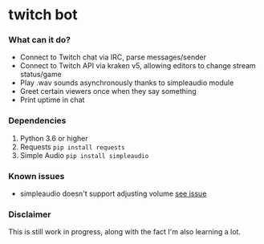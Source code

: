 # twitch bot

### What can it do?
- Connect to Twitch chat via IRC, parse messages/sender
- Connect to Twitch API via kraken v5, allowing editors to change stream status/game
- Play .wav sounds asynchronously thanks to simpleaudio module
- Greet certain viewers once when they say something
- Print uptime in chat

### Dependencies
1. Python 3.6 or higher
2. Requests ```pip install requests```
3. Simple Audio ```pip install simpleaudio```

### Known issues
- simpleaudio doesn't support adjusting volume [see issue](https://github.com/hamiltron/py-simple-audio/issues/21)

### Disclaimer
This is still work in progress, along with the fact I'm also learning a lot.
